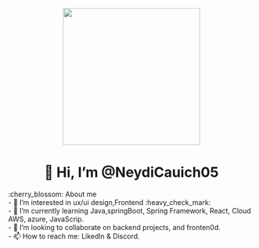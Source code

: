 <div id="header" align="center">
  <img  src="https://media.giphy.com/media/h408T6Y5GfmXBKW62l/giphy.gif" width="280" height="280"/>
<h1 align="center">👋 Hi, I’m @NeydiCauich05</h1>
  </div>
  <div>
:cherry_blossom: About me 
    </div>
      <div>
- 👀 I’m interested in ux/ui design,Frontend :heavy_check_mark:
   </div>
    <div>
- 🌱 I’m currently learning Java,springBoot, Spring Framework, React, Cloud AWS, azure, JavaScrip.
   </div>
- 💞️ I’m looking to collaborate on backend projects, and fronten0d.
   <div>
- 📫 How to reach me: Likedln & Discord.
 </div>
<!---
NeydiCauich05/NeydiCauich05 is a ✨ special ✨ repository because its `README.md` (this file) appears on your GitHub profile.
You can click the Preview link to take a look at your changes.
--->
